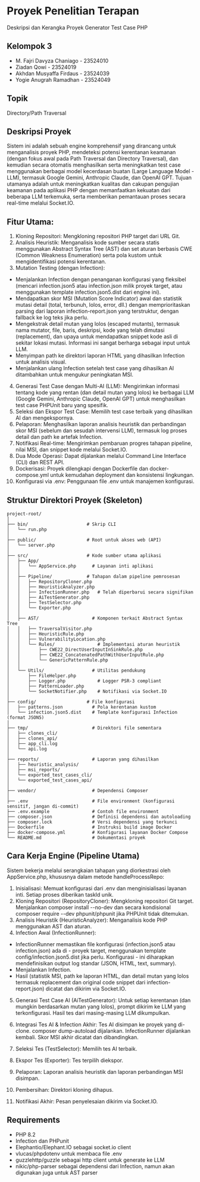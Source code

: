 # Proyek Penelitian Terapan
Deskripsi dan Kerangka Proyek Generator Test Case PHP

## Kelompok 3
- M. Fajri Davyza Chaniago - 23524010
- Ziadan Qowi - 23524019
- Akhdan Musyaffa Firdaus - 23524039
- Yogie Anugrah Ramadhan - 23524049

## Topik
Directory/Path Traversal

## Deskripsi Proyek
Sistem ini adalah sebuah engine komprehensif yang dirancang untuk menganalisis proyek PHP, mendeteksi potensi kerentanan keamanan (dengan fokus awal pada Path Traversal dan Directory Traversal), dan kemudian secara otomatis menghasilkan serta meningkatkan test case menggunakan berbagai model kecerdasan buatan (Large Language Model - LLM), termasuk Google Gemini, Anthropic Claude, dan OpenAI GPT. Tujuan utamanya adalah untuk meningkatkan kualitas dan cakupan pengujian keamanan pada aplikasi PHP dengan memanfaatkan kekuatan dari beberapa LLM terkemuka, serta memberikan pemantauan proses secara real-time melalui Socket.IO.

## Fitur Utama:
1. Kloning Repositori: Mengkloning repositori PHP target dari URL Git.
2. Analisis Heuristik: Menganalisis kode sumber secara statis menggunakan Abstract Syntax Tree (AST) dan set aturan berbasis CWE (Common Weakness Enumeration) serta pola kustom untuk mengidentifikasi potensi kerentanan.
3. Mutation Testing (dengan Infection):
- Menjalankan Infection dengan penanganan konfigurasi yang fleksibel (mencari infection.json5 atau infection.json milik proyek target, atau menggunakan template infection.json5.dist dari engine ini).
- Mendapatkan skor MSI (Mutation Score Indicator) awal dan statistik mutasi detail (total, terbunuh, lolos, error, dll.) dengan memprioritaskan parsing dari laporan infection-report.json yang terstruktur, dengan fallback ke log teks jika perlu.
- Mengekstrak detail mutan yang lolos (escaped mutants), termasuk nama mutator, file, baris, deskripsi, kode yang telah dimutasi (replacement), dan upaya untuk mendapatkan snippet kode asli di sekitar lokasi mutasi. Informasi ini sangat berharga sebagai input untuk LLM.
- Menyimpan path ke direktori laporan HTML yang dihasilkan Infection untuk analisis visual.
- Menjalankan ulang Infection setelah test case yang dihasilkan AI ditambahkan untuk mengukur peningkatan MSI.
4. Generasi Test Case dengan Multi-AI (LLM): Mengirimkan informasi tentang kode yang rentan (dan detail mutan yang lolos) ke berbagai LLM (Google Gemini, Anthropic Claude, OpenAI GPT) untuk menghasilkan test case PHPUnit baru yang spesifik.
5. Seleksi dan Ekspor Test Case: Memilih test case terbaik yang dihasilkan AI dan mengekspornya.
6. Pelaporan: Menghasilkan laporan analisis heuristik dan perbandingan skor MSI (sebelum dan sesudah intervensi LLM), termasuk log proses detail dan path ke artefak Infection.
7. Notifikasi Real-time: Mengirimkan pembaruan progres tahapan pipeline, nilai MSI, dan snippet kode melalui Socket.IO.
8. Dua Mode Operasi: Dapat dijalankan melalui Command Line Interface (CLI) dan REST API.
9. Dockerisasi: Proyek dilengkapi dengan Dockerfile dan docker-compose.yml untuk kemudahan deployment dan konsistensi lingkungan.
10. Konfigurasi via .env: Penggunaan file .env untuk manajemen konfigurasi.

## Struktur Direktori Proyek (Skeleton)
```
project-root/
│
├── bin/                      # Skrip CLI
│   └── run.php
│
├── public/                   # Root untuk akses web (API)
│   └── server.php
│
├── src/                      # Kode sumber utama aplikasi
│   ├── App/
│   │   └── AppService.php      # Layanan inti aplikasi
│   │
│   ├── Pipeline/             # Tahapan dalam pipeline pemrosesan
│   │   ├── RepositoryCloner.php
│   │   ├── HeuristicAnalyzer.php
│   │   ├── InfectionRunner.php   # Telah diperbarui secara signifikan
│   │   ├── AiTestGenerator.php
│   │   ├── TestSelector.php
│   │   └── Exporter.php
│   │
│   ├── AST/                    # Komponen terkait Abstract Syntax Tree
│   │   ├── TraversalVisitor.php
│   │   ├── HeuristicRule.php
│   │   ├── VulnerabilityLocation.php
│   │   └── Rules/                # Implementasi aturan heuristik
│   │       ├── CWE22_DirectUserInputInSinkRule.php
│   │       ├── CWE22_ConcatenatedPathWithUserInputRule.php
│   │       └── GenericPatternRule.php
│   │
│   └── Utils/                  # Utilitas pendukung
│       ├── FileHelper.php
│       ├── Logger.php            # Logger PSR-3 compliant
│       ├── PatternLoader.php
│       └── SocketNotifier.php    # Notifikasi via Socket.IO
│
├── config/                   # File konfigurasi
│   ├── patterns.json           # Pola kerentanan kustom
│   └── infection.json5.dist    # Template konfigurasi Infection (format JSON5)
│
├── tmp/                        # Direktori file sementara
│   ├── clones_cli/
│   ├── clones_api/
│   ├── app_cli.log
│   └── api.log
│
├── reports/                    # Laporan yang dihasilkan
│   ├── heuristic_analysis/
│   ├── msi_reports/
│   └── exported_test_cases_cli/
│   └── exported_test_cases_api/
│
├── vendor/                     # Dependensi Composer
│
├── .env                        # File environment (konfigurasi sensitif, jangan di-commit)
├── .env.example                # Contoh file environment
├── composer.json               # Definisi dependensi dan autoloading
├── composer.lock               # Versi dependensi yang terkunci
├── Dockerfile                  # Instruksi build image Docker
├── docker-compose.yml          # Konfigurasi layanan Docker Compose
└── README.md                   # Dokumentasi proyek
```

## Cara Kerja Engine (Pipeline Utama)
Sistem bekerja melalui serangkaian tahapan yang diorkestrasi oleh AppService.php, khususnya dalam metode handleProcessRepo:

1. Inisialisasi: Memuat konfigurasi dari .env dan menginisialisasi layanan inti. Setiap proses diberikan taskId unik.
2. Kloning Repositori (RepositoryCloner): Mengkloning repositori Git target. Menjalankan composer install --no-dev dan secara kondisional composer require --dev phpunit/phpunit jika PHPUnit tidak ditemukan.
3. Analisis Heuristik (HeuristicAnalyzer): Menganalisis kode PHP menggunakan AST dan aturan.
4. Infection Awal (InfectionRunner):
- InfectionRunner memastikan file konfigurasi (infection.json5 atau infection.json) ada di - proyek target, menggunakan template config/infection.json5.dist jika perlu. Konfigurasi - ini diharapkan mendefinisikan output log standar (JSON, HTML, text, summary).
- Menjalankan Infection.
- Hasil (statistik MSI, path ke laporan HTML, dan detail mutan yang lolos termasuk replacement dan original code snippet dari infection-report.json) dicatat dan dikirim via Socket.IO.
5. Generasi Test Case AI (AiTestGenerator): Untuk setiap kerentanan (dan mungkin berdasarkan mutan yang lolos), prompt dikirim ke LLM yang terkonfigurasi. Hasil tes dari masing-masing LLM dikumpulkan.
6. Integrasi Tes AI & Infection Akhir: Tes AI disimpan ke proyek yang di-clone. composer dump-autoload dijalankan. InfectionRunner dijalankan kembali. Skor MSI akhir dicatat dan dibandingkan.
7. Seleksi Tes (TestSelector): Memilih tes AI terbaik.
8. Ekspor Tes (Exporter): Tes terpilih diekspor.
9. Pelaporan: Laporan analisis heuristik dan laporan perbandingan MSI disimpan.
10. Pembersihan: Direktori kloning dihapus.

11. Notifikasi Akhir: Pesan penyelesaian dikirim via Socket.IO.

## Requirements
- PHP 8.2
- Infection dan PHPunit
- Elephantio/Elephant.IO sebagai socket.io client
- vlucas/phpdotenv untuk membaca file .env
- guzzlehttp/guzzle sebagai http client untuk generate ke LLM
- nikic/php-parser sebagai dependensi dari Infection, namun akan digunakan juga untuk AST parser
